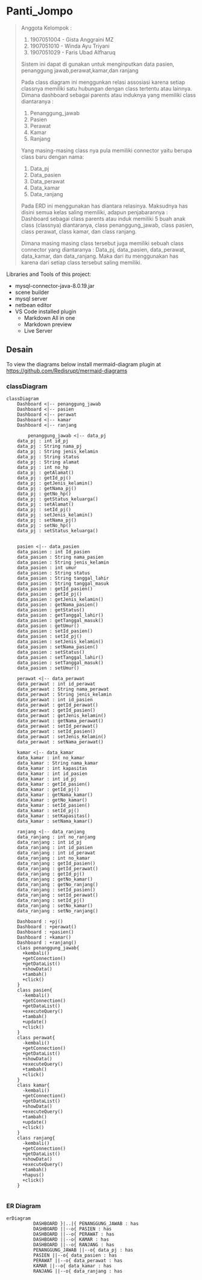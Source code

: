 # Panti_Jompo
> Anggota Kelompok :
> 1. 1907051004 - Gista Anggraini MZ
> 2. 1907051010 - Winda Ayu Triyani 
> 3. 1907051029 - Faris Ubad Alfharuq
> 
> Sistem ini dapat di gunakan untuk menginputkan data pasien, penanggung jawab,perawat,kamar,dan ranjang
> 
> Pada class diagram ini menggunkan relasi assosiasi karena setiap classnya memiliki satu hubungan dengan class tertentu atau lainnya. Dimana dashboard sebagai parents atau induknya yang memiliki class diantaranya :
> 1.  Penanggung_jawab
> 2.  Pasien
> 3.  Perawat
> 4.  Kamar
> 5.  Ranjang
> 
> Yang masing-masing class nya pula memiliki connector yaitu berupa class baru dengan nama:
> 1.  Data_pj
> 2.  Data_pasien
> 3.  Data_perawat
> 4.  Data_kamar
> 5.  Data_ranjang
> 
> Pada ERD ini menggunakan has diantara relasinya. Maksudnya has disini semua kelas saling memiliki, adapun penjabarannya :
>Dashboard sebagai class parents atau induk memiliki 5 buah anak class (classnya) diantaranya, class penanggung_jawab, class pasien, class perawat, class kamar, dan class ranjang. 
>
>Dimana masing masing class tersebut juga memiliki sebuah class connector yang diantaranya :
>Data_pj, data_pasien, data_perawat, data_kamar, dan data_ranjang. Maka dari itu menggunakan has karena dari setiap class tersebut saling memiliki.

Libraries and Tools of this project:
- mysql-connector-java-8.0.19.jar
- scene builder
- mysql server 
- netbean editor
- VS Code installed plugin
  - Markdown All in one
  - Markdown preview
  - Live Server
  
## Desain
To view the diagrams below install mermaid-diagram plugin at https://github.com/Redisrupt/mermaid-diagrams 

### classDiagram
```mermaid
classDiagram
    Dashboard <|-- penanggung_jawab
    Dashboard <|-- pasien
    Dashboard <|-- perawat
    Dashboard <|-- kamar
    Dashboard <|-- ranjang

        penanggung_jawab <|-- data_pj
    data_pj : int id_pj
    data_pj : String nama_pj
    data_pj : String jenis_kelamin
    data_pj : String status
    data_pj : String alamat
    data_pj : int no_hp
    data_pj : getAlamat()
    data_pj : getId_pj()
    data_pj : getJenis_kelamin()
    data_pj : getNama_pj()
    data_pj : getNo_hp()
    data_pj : getStatus_keluarga()
    data_pj : setAlamat()
    data_pj : setId_pj()
    data_pj : setJenis_kelamin()
    data_pj : setNama_pj()
    data_pj : setNo_hp()
    data_pj : setStatus_keluarga()
    

    pasien <|-- data_pasien
    data_pasien : int Id_pasien
    data_pasien : String nama_pasien
    data_pasien : String jenis_kelamin
    data_pasien : int umur
    data_pasien : String status
    data_pasien : String tanggal_lahir
    data_pasien : String tanggal_masuk
    data_pasien : getId_pasien()
    data_pasien : getId_pj()
    data_pasien : getJenis_kelamin()
    data_pasien : getNama_pasien()
    data_pasien : getStatus()
    data_pasien : getTanggal_lahir()
    data_pasien : getTanggal_masuk()
    data_pasien : getUmur()
    data_pasien : setId_pasien()
    data_pasien : setId_pj()
    data_pasien : setJenis_kelamin()
    data_pasien : setNama_pasien()
    data_pasien : setStatus()
    data_pasien : setTanggal_lahir()
    data_pasien : setTanggal_masuk()
    data_pasien : setUmur()

    perawat <|-- data_perawat
    data_perawat : int id_perawat
    data_perawat : String nama_perawat
    data_perawat : String jenis_kelamin
    data_perawat : int id_pasien
    data_perawat : getId_perawat()
    data_perawat : getId_pasien()
    data_perawat : getJenis_kelamin()
    data_perawat : getNama_perawat()
    data_perawat : setId_perawat()
    data_perawat : setId_pasien()
    data_perawat : setJenis_Kelamin()
    data_perawat : setNama_perawat()

    kamar <|-- data_kamar
    data_kamar : int no_kamar
    data_kamar : String nama_kamar
    data_kamar : int kapasitas
    data_kamar : int id_pasien
    data_kamar : int id_pj
    data_kamar : getId_pasien()
    data_kamar : getId_pj()
    data_kamar : getNama_kamar()
    data_kamar : getNo_kamar()
    data_kamar : setId_pasien()
    data_kamar : setId_pj()
    data_kamar : setKapasitas()
    data_kamar : setNama_kamar()

    ranjang <|-- data_ranjang
    data_ranjang : int no_ranjang
    data_ranjang : int id_pj
    data_ranjang : int id_pasien
    data_ranjang : int id_perawat
    data_ranjang : int no_kamar
    data_ranjang : getId_pasien()
    data_ranjang : getId_perawat()
    data_ranjang : getId_pj()
    data_ranjang : getNo_kamar()
    data_ranjang : getNo_ranjang()
    data_ranjang : setId_pasien()
    data_ranjang : setId_perawat()
    data_ranjang : setId_pj()
    data_ranjang : setNo_kamar()
    data_ranjang : setNo_ranjang()

    Dashboard : +pj()
    Dashboard : +perawat()
    Dashboard : +pasien()
    Dashboard : +kamar()
    Dashboard : +ranjang()
    class penanggung_jawab{
      +kembali()
      +getConnection()
      +getDataList()
      +showData()
      +tambah()
      +click()
    }
    class pasien{
      -kembali()
      +getConnection()
      +getDataList()
      +executeQuery()
      +tambah()
      +update()
      +click()
    }
    class perawat{
      -kembali()
      +getConnection()
      +getDataList()
      +showData()
      +executeQuery()
      +tambah()
      +click()
    }
    class kamar{
      -kembali()
      +getConnection()
      +getDataList()
      +showData()
      +executeQuery()
      +tambah()
      +update()
      +click()
    }
    class ranjang{
      -kembali()
      +getConnection()
      +getDataList()
      +showData()
      +executeQuery()
      +tambah()
      +hapus()
      +click()
    }
            
```

### ER Diagram
```mermaid
erDiagram
          DASHBOARD }|..|{ PENANGGUNG_JAWAB : has
          DASHBOARD ||--o{ PASIEN : has
          DASHBOARD ||--o{ PERAWAT : has
          DASHBOARD ||--o{ KAMAR : has
          DASHBOARD ||--o{ RANJANG : has
          PENANGGUNG_JAWAB ||--o{ data_pj : has
          PASIEN ||--o{ data_pasien : has
          PERAWAT ||--o{ data_perawat : has
          KAMAR ||--o{ data_kamar : has
          RANJANG ||--o{ data_ranjang : has
```



